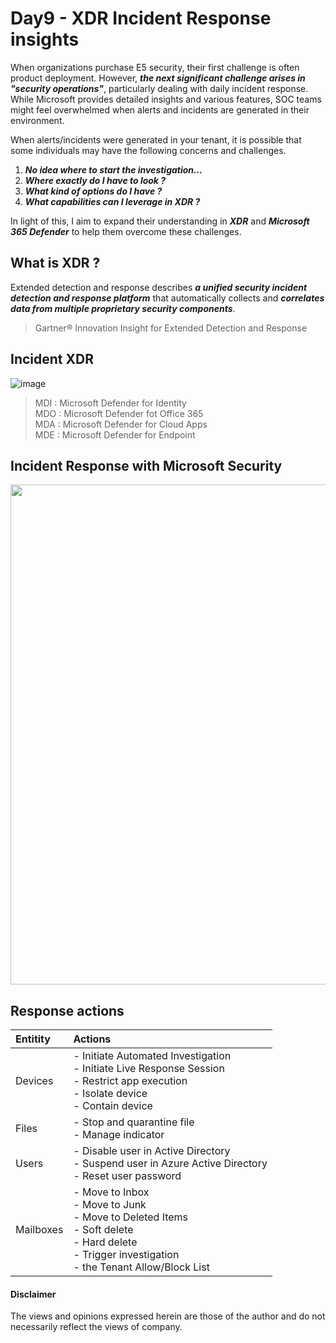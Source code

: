 # Day9 - XDR Incident Response insights
When organizations purchase E5 security, their first challenge is often product deployment. However, ***the next significant challenge arises in "security operations"***, particularly dealing with daily incident response. While Microsoft provides detailed insights and various features, SOC teams might feel overwhelmed when alerts and incidents are generated in their environment. 

When alerts/incidents were generated in your tenant, it is possible that some individuals may have the following concerns and challenges.

1. ***No idea where to start the investigation...***
2. ***Where exactly do I have to look ?***
3. ***What kind of options do I have ?***
4. ***What capabilities can I leverage in XDR ?***


In light of this, I aim to expand their understanding in ***XDR*** and ***Microsoft 365 Defender*** to help them overcome these challenges.
## What is XDR ?
Extended detection and response describes ***a unified security incident detection and response platform*** that automatically collects and ***correlates data from multiple proprietary security components***. 
> Gartner® Innovation Insight for Extended Detection and Response

## Incident XDR

![image](https://github.com/LearningKijo/SecurityResearcher-Note/assets/120234772/23388f31-bcd3-443a-a6f0-290d89248bc3)


> MDI : Microsoft Defender for Identity <br>
> MDO : Microsoft Defender fot Office 365 <br>
> MDA : Microsoft Defender for Cloud Apps <br>
> MDE : Microsoft Defender for Endpoint




## Incident Response with Microsoft Security


<img src="https://github.com/LearningKijo/SecurityResearcher-Note/assets/120234772/e1730b31-c62b-4996-b5f5-03e01e81c5af" width="800" />


## Response actions

|Entitity   |Actions              |
|:----------|:---------------------|
| Devices   | - Initiate Automated Investigation <br> - Initiate Live Response Session  <br> - Restrict app execution <br> - Isolate device <br> - Contain device |
| Files     | - Stop and quarantine file <br> - Manage indicator |
| Users     | - Disable user in Active Directory <br> - Suspend user in Azure Active Directory <br> - Reset user password |
| Mailboxes | - Move to Inbox <br> - Move to Junk <br> - Move to Deleted Items <br> - Soft delete <br> - Hard delete <br> -  Trigger investigation <br> - the Tenant Allow/Block List |

#### Disclaimer
The views and opinions expressed herein are those of the author and do not necessarily reflect the views of company.
